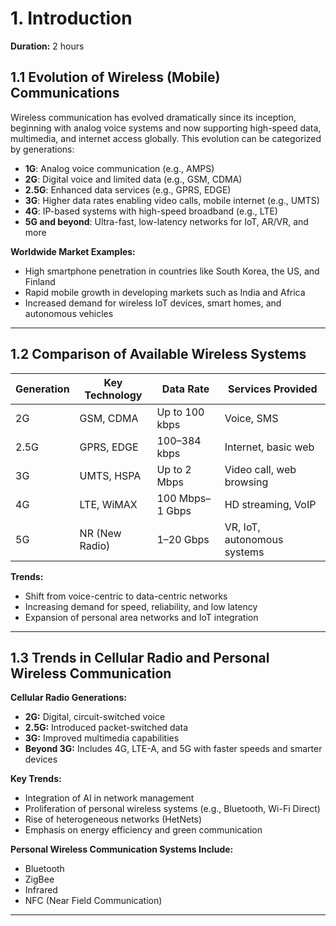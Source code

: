 
# 1. Introduction

**Duration:** 2 hours

## 1.1 Evolution of Wireless (Mobile) Communications

Wireless communication has evolved dramatically since its inception, beginning with analog voice systems and now supporting high-speed data, multimedia, and internet access globally. This evolution can be categorized by generations:

- **1G**: Analog voice communication (e.g., AMPS)
- **2G**: Digital voice and limited data (e.g., GSM, CDMA)
- **2.5G**: Enhanced data services (e.g., GPRS, EDGE)
- **3G**: Higher data rates enabling video calls, mobile internet (e.g., UMTS)
- **4G**: IP-based systems with high-speed broadband (e.g., LTE)
- **5G and beyond**: Ultra-fast, low-latency networks for IoT, AR/VR, and more

**Worldwide Market Examples:**
- High smartphone penetration in countries like South Korea, the US, and Finland
- Rapid mobile growth in developing markets such as India and Africa
- Increased demand for wireless IoT devices, smart homes, and autonomous vehicles

---

## 1.2 Comparison of Available Wireless Systems

| Generation | Key Technology | Data Rate       | Services Provided            |
|------------|----------------|------------------|------------------------------|
| 2G         | GSM, CDMA      | Up to 100 kbps   | Voice, SMS                  |
| 2.5G       | GPRS, EDGE     | 100–384 kbps     | Internet, basic web         |
| 3G         | UMTS, HSPA     | Up to 2 Mbps     | Video call, web browsing    |
| 4G         | LTE, WiMAX     | 100 Mbps–1 Gbps  | HD streaming, VoIP          |
| 5G         | NR (New Radio) | 1–20 Gbps        | VR, IoT, autonomous systems |

**Trends:**
- Shift from voice-centric to data-centric networks
- Increasing demand for speed, reliability, and low latency
- Expansion of personal area networks and IoT integration

---

## 1.3 Trends in Cellular Radio and Personal Wireless Communication

**Cellular Radio Generations:**
- **2G:** Digital, circuit-switched voice
- **2.5G:** Introduced packet-switched data
- **3G:** Improved multimedia capabilities
- **Beyond 3G:** Includes 4G, LTE-A, and 5G with faster speeds and smarter devices

**Key Trends:**
- Integration of AI in network management
- Proliferation of personal wireless systems (e.g., Bluetooth, Wi-Fi Direct)
- Rise of heterogeneous networks (HetNets)
- Emphasis on energy efficiency and green communication

**Personal Wireless Communication Systems Include:**
- Bluetooth
- ZigBee
- Infrared
- NFC (Near Field Communication)

---

